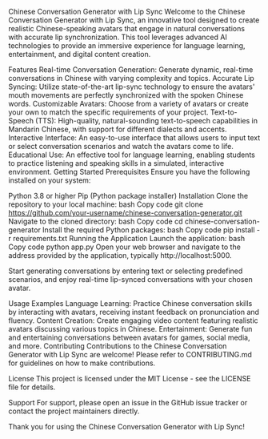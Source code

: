 
Chinese Conversation Generator with Lip Sync
Welcome to the Chinese Conversation Generator with Lip Sync, an innovative tool designed to create realistic Chinese-speaking avatars that engage in natural conversations with accurate lip synchronization. This tool leverages advanced AI technologies to provide an immersive experience for language learning, entertainment, and digital content creation.

Features
Real-time Conversation Generation: Generate dynamic, real-time conversations in Chinese with varying complexity and topics.
Accurate Lip Syncing: Utilize state-of-the-art lip-sync technology to ensure the avatars' mouth movements are perfectly synchronized with the spoken Chinese words.
Customizable Avatars: Choose from a variety of avatars or create your own to match the specific requirements of your project.
Text-to-Speech (TTS): High-quality, natural-sounding text-to-speech capabilities in Mandarin Chinese, with support for different dialects and accents.
Interactive Interface: An easy-to-use interface that allows users to input text or select conversation scenarios and watch the avatars come to life.
Educational Use: An effective tool for language learning, enabling students to practice listening and speaking skills in a simulated, interactive environment.
Getting Started
Prerequisites
Ensure you have the following installed on your system:

Python 3.8 or higher
Pip (Python package installer)
Installation
Clone the repository to your local machine:
bash
Copy code
git clone https://github.com/your-username/chinese-conversation-generator.git
Navigate to the cloned directory:
bash
Copy code
cd chinese-conversation-generator
Install the required Python packages:
bash
Copy code
pip install -r requirements.txt
Running the Application
Launch the application:
bash
Copy code
python app.py
Open your web browser and navigate to the address provided by the application, typically http://localhost:5000.

Start generating conversations by entering text or selecting predefined scenarios, and enjoy real-time lip-synced conversations with your chosen avatar.

Usage Examples
Language Learning: Practice Chinese conversation skills by interacting with avatars, receiving instant feedback on pronunciation and fluency.
Content Creation: Create engaging video content featuring realistic avatars discussing various topics in Chinese.
Entertainment: Generate fun and entertaining conversations between avatars for games, social media, and more.
Contributing
Contributions to the Chinese Conversation Generator with Lip Sync are welcome! Please refer to CONTRIBUTING.md for guidelines on how to make contributions.

License
This project is licensed under the MIT License - see the LICENSE file for details.

Support
For support, please open an issue in the GitHub issue tracker or contact the project maintainers directly.

Thank you for using the Chinese Conversation Generator with Lip Sync!
